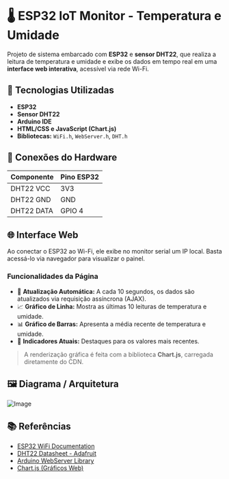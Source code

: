 # 🌡️ ESP32 IoT Monitor - Temperatura e Umidade

Projeto de sistema embarcado com **ESP32** e **sensor DHT22**, que realiza a leitura de temperatura e umidade e exibe os dados em tempo real em uma **interface web interativa**, acessível via rede Wi-Fi.

## 🔧 Tecnologias Utilizadas

- **ESP32**
- **Sensor DHT22**
- **Arduino IDE**
- **HTML/CSS e JavaScript (Chart.js)**
- **Bibliotecas:** `WiFi.h`, `WebServer.h`, `DHT.h`

## 🔌 Conexões do Hardware

| Componente | Pino ESP32 |
|------------|------------|
| DHT22 VCC  | 3V3        |
| DHT22 GND  | GND        |
| DHT22 DATA | GPIO 4     |

## 🌐 Interface Web

Ao conectar o ESP32 ao Wi-Fi, ele exibe no monitor serial um IP local. Basta acessá-lo via navegador para visualizar o painel.

### Funcionalidades da Página

- 🔄 **Atualização Automática:** A cada 10 segundos, os dados são atualizados via requisição assíncrona (AJAX).
- 📈 **Gráfico de Linha:** Mostra as últimas 10 leituras de temperatura e umidade.
- 📊 **Gráfico de Barras:** Apresenta a média recente de temperatura e umidade.
- 📌 **Indicadores Atuais:** Destaques para os valores mais recentes.

> A renderização gráfica é feita com a biblioteca **Chart.js**, carregada diretamente do CDN.

## 🖼️ Diagrama / Arquitetura

![Image](https://github.com/user-attachments/assets/89dc45e3-1fe6-49c6-83e7-d2e13806ef8a)

## 📚 Referências

- [ESP32 WiFi Documentation](https://docs.espressif.com/)
- [DHT22 Datasheet - Adafruit](https://www.adafruit.com/product/385)
- [Arduino WebServer Library](https://www.arduino.cc/en/Reference/WebServer)
- [Chart.js (Gráficos Web)](https://www.chartjs.org/)
